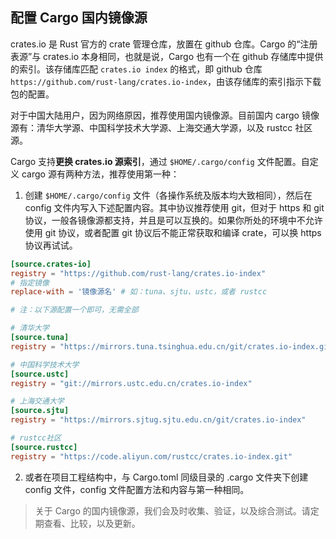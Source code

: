 ## 配置 Cargo 国内镜像源

crates.io 是 Rust 官方的 crate 管理仓库，放置在 github 仓库。Cargo 的“注册表源”与 crates.io 本身相同，也就是说，Cargo 也有一个在 github 存储库中提供的索引。该存储库匹配 `crates.io index` 的格式，即 github 仓库 `https://github.com/rust-lang/crates.io-index`，由该存储库的索引指示下载包的配置。

对于中国大陆用户，因为网络原因，推荐使用国内镜像源。目前国内 cargo 镜像源有：清华大学源、中国科学技术大学源、上海交通大学源，以及 rustcc 社区源。

Cargo 支持**更换 crates.io 源索引**，通过 `$HOME/.cargo/config` 文件配置。自定义 cargo 源有两种方法，推荐使用第一种：

1. 创建 `$HOME/.cargo/config` 文件（各操作系统及版本均大致相同），然后在 config 文件内写入下述配置内容。其中协议推荐使用 git，但对于 https 和 git 协议，一般各镜像源都支持，并且是可以互换的。如果你所处的环境中不允许使用 git 协议，或者配置 git 协议后不能正常获取和编译 crate，可以换 https 协议再试试。

``` toml
[source.crates-io]
registry = "https://github.com/rust-lang/crates.io-index"
# 指定镜像
replace-with = '镜像源名' # 如：tuna、sjtu、ustc，或者 rustcc

# 注：以下源配置一个即可，无需全部

# 清华大学
[source.tuna]
registry = "https://mirrors.tuna.tsinghua.edu.cn/git/crates.io-index.git"

# 中国科学技术大学
[source.ustc]
registry = "git://mirrors.ustc.edu.cn/crates.io-index"

# 上海交通大学
[source.sjtu]
registry = "https://mirrors.sjtug.sjtu.edu.cn/git/crates.io-index"

# rustcc社区
[source.rustcc]
registry = "https://code.aliyun.com/rustcc/crates.io-index.git"
```

2. 或者在项目工程结构中，与 Cargo.toml 同级目录的 .cargo 文件夹下创建 config 文件，config 文件配置方法和内容与第一种相同。

> 关于 Cargo 的国内镜像源，我们会及时收集、验证，以及综合测试。请定期查看、比较，以及更新。
